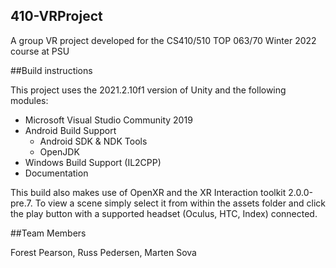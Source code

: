 ## 410-VRProject
 A group VR project developed for the CS410/510 TOP 063/70 Winter 2022 course at PSU

##Build instructions

This project uses the 2021.2.10f1 version of Unity and the following modules:

 * Microsoft Visual Studio Community 2019
 * Android Build Support
 	* Android SDK & NDK Tools
 	* OpenJDK
 * Windows Build Support (IL2CPP)
 * Documentation

This build also makes use of OpenXR and the XR Interaction toolkit 2.0.0-pre.7. To view a scene simply select it from within the assets folder and click the play button with a supported headset (Oculus, HTC, Index) connected.

##Team Members

Forest Pearson, Russ Pedersen, Marten Sova